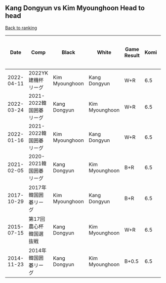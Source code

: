 ## Kang Dongyun vs Kim Myounghoon Head to head

[Back to ranking](../../index.md)




| **Date** | **Comp** | **Black** | **White** | **Game Result** | **Komi** | **Cumulative Kang Dongyun Vs Kim Myounghoon** | **Kang Dongyun Streak** | **Kim Myounghoon Streak** | 
| --- | --- | --- | --- | --- | --- | --- | --- | --- |
| 2022-04-11 | 2022YK建機杯リーグ | Kim Myounghoon | Kang Dongyun | W+R | 6.5 | 4:3 | 1 | 0 | 
| 2022-03-24 | 2021-2022韓国囲碁リーグ | Kang Dongyun | Kim Myounghoon | W+R | 6.5 | 3:3 | 0 | 1 | 
| 2022-01-16 | 2021-2022韓国囲碁リーグ | Kim Myounghoon | Kang Dongyun | W+R | 6.5 | 3:2 | 2 | 0 | 
| 2021-02-05 | 2020-2021韓国囲碁リーグ | Kang Dongyun | Kim Myounghoon | B+R | 6.5 | 2:2 | 1 | 0 | 
| 2017-10-29 | 2017年韓国囲碁リーグ | Kim Myounghoon | Kang Dongyun | B+R | 6.5 | 1:2 | 0 | 2 | 
| 2015-07-15 | 第17回農心杯韓国選抜戦 | Kang Dongyun | Kim Myounghoon | W+R | 6.5 | 1:1 | 0 | 1 | 
| 2014-11-23 | 2014年韓国囲碁リーグ | Kang Dongyun | Kim Myounghoon | B+0.5 | 6.5 | 1:0 | 1 | 0 |




